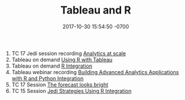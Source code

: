 ﻿---
layout: default
title:  "Tableau and R"
date:   2017-10-30 15:54:50 -0700
categories: www
---

1. TC 17 Jedi session recording [Analytics at scale][1]  
2. Tableau on demand [Using R with Tableau][2]  
3. Tableau on demand [R Integration][3]  
4. Tableau webinar recording [Building Advanced Analytics Applications with R and Python Integration][4]  
5. TC 17 Session [The forecast looks bright][5]
6. TC 15 Session [Jedi Strategies Using R Integration][6]

[1]: http://tclive.tableau.com/Library/Video?vCode=17BI-078 "Analytics at scale: R…you ready?"
[2]: https://www.tableau.com/learn/tutorials/on-demand/using-r-within-tableau "tableau on-demand: Using R within Tableau"
[3]: https://www.tableau.com/learn/tutorials/on-demand/r-integration "tableau on-demand: R Integration"
[4]: https://www.tableau.com/learn/webinars/building-advanced-analytics-applications-r-and-python-integration "tableau webinar: Building Advanced Analytics Applications with R and Python Integration"
[5]: http://tclive.tableau.com/Library/Video?vCode=17BI-038 "The forecast looks bright: Tableau forecasting"
[6]: https://youtu.be/l6XDSaQOnhE "Jedi Strategies Using R Integration"